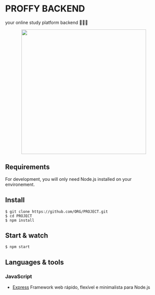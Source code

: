 # PROFFY BACKEND
your online study platform backend 💚🚀🔥

<p align='center'>
<img src='https://user-images.githubusercontent.com/52014318/89745069-b4fad900-da87-11ea-9e6d-7cac1d9dd633.png' height='400' />
</p>

## Requirements

For development, you will only need Node.js installed on your environement.

## Install

    $ git clone https://github.com/ORG/PROJECT.git
    $ cd PROJECT
    $ npm install


## Start & watch

    $ npm start


## Languages & tools


### JavaScript

- [Express](https://expressjs.com/pt-br/) Framework web rápido, flexível e minimalista para Node.js
